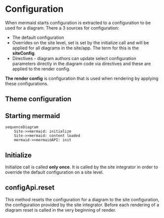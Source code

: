 # Configuration

When mermaid starts configuration is extracted to a configuration to be used for a diagram. There a 3 sources for configuration:

* The default configuration
* Overrides on the site level, set is set by the initialize call and will  be applied for all diagrams in the site/app. The term for this is the **siteConfig**.
* Directives - diagram authors can update select configuration parameters directly in the diagram code via directives and these are applied to the render config.

**The render config** is configuration that is used when rendering by applying these configurations.

## Theme configuration

## Starting mermaid

```mermaid
sequenceDiagram
	Site->>mermaid: initialize
	Site->>mermaid: content loaded
	mermaid->>mermaidAPI: init
```

## Initialize

Initialize call is called **only once**. It is called by the site integrator in order to override the default configuration on a site level.

## configApi.reset

This method resets the configuration for a diagram to the site configuration, the configuration provided by the site integrator. Before each rendering of a diagram reset is called in the very beginning of render.

##
